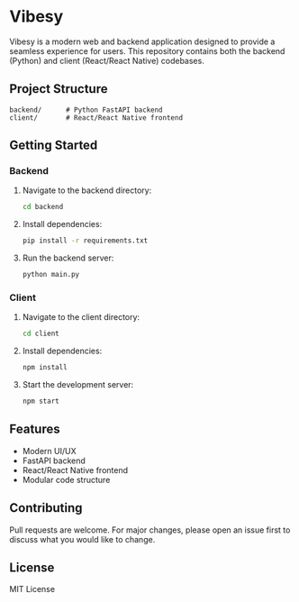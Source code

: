# Vibesy

Vibesy is a modern web and backend application designed to provide a seamless experience for users. This repository contains both the backend (Python) and client (React/React Native) codebases.

## Project Structure

```
backend/      # Python FastAPI backend
client/       # React/React Native frontend
```

## Getting Started

### Backend

1. Navigate to the backend directory:
   ```zsh
   cd backend
   ```
2. Install dependencies:
   ```zsh
   pip install -r requirements.txt
   ```
3. Run the backend server:
   ```zsh
   python main.py
   ```

### Client

1. Navigate to the client directory:
   ```zsh
   cd client
   ```
2. Install dependencies:
   ```zsh
   npm install
   ```
3. Start the development server:
   ```zsh
   npm start
   ```

## Features
- Modern UI/UX
- FastAPI backend
- React/React Native frontend
- Modular code structure

## Contributing
Pull requests are welcome. For major changes, please open an issue first to discuss what you would like to change.

## License
MIT License
